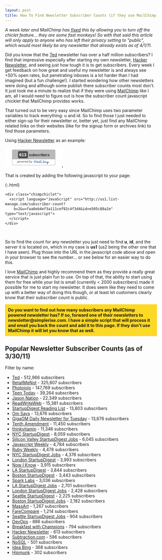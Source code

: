 ```yaml
---
layout: post
title: How To Find Newsletter Subscriber Counts (if they use MailChimp) 
---
```

<style> 
#search {
       margin: 15px 0 15px 0;
}
.filterform {
width:220px;
      font-size:12px;
display:block;
}
.filterform input {
  -moz-border-radius:5px;
  border-radius:5px;
  -webkit-border-radius:5px;
}
</style> 
<script src="http://ajax.googleapis.com/ajax/libs/jquery/1.4.2/jquery.min.js"></script> 
<script> 

(function ($) {
 // custom css expression for a case-insensitive contains()
 jQuery.expr[':'].Contains = function(a,i,m){
 return (a.textContent || a.innerText || "").toUpperCase().indexOf(m[3].toUpperCase())>=0;
 };

 function listFilter(header, list) { // header is any element, list is an unordered list
 // create and add the filter form to the header
 var form = $("<form>").attr({"class":"filterform","action":"#"}),
 input = $("<input>").attr({"class":"filterinput","type":"text"});
 $(form).append(input).appendTo(header);

 $(input)
 .change( function () {
   var filter = $(this).val();
   if(filter) {
   // this finds all links in a list that contain the input,
   // and hide the ones not containing the input while showing the ones that do
   $(list).find("a:not(:Contains(" + filter + "))").parent().slideUp();
   $(list).find("a:Contains(" + filter + ")").parent().slideDown();
   } else {
   $(list).find("li").slideDown();
   }
   return false;
   })
.keyup( function () {
    // fire the above change event after every letter
    $(this).change();
    });
 }

 //ondomready
 $(function () {
     listFilter($("#search"), $("#list"));
     });
}(jQuery));
</script> 

*A week later and MailChimp has [fixed](http://blog.mailchimp.com/new-chiclet-and-badge-designs/) this by allowing you to turn off the chiclet feature... they are some fast monkeys! So with that said this article will only apply to anyone who has left their privacy setting to "public", which would most likely be any newsletter that already exists as of 4/1/11.*

Did you know that the [Ted](http://www.ted.com) newsletter has over a half million subscribers? I find that impressive especially after starting my own newsletter, <a href="http://www.hackernewsletter.com">Hacker Newsletter</a>, and seeing just how tough it is to get subscribers. Every week I get feedback on how great and useful my newsletter is and always see +50% open rates, but penetrating inboxes is a lot harder than I had imagined (but a fun challenge!). I started wondering how other newsletters were doing and although some publish there subscriber counts most don't. It just took me a minute to realize that if they were using <a href="http://eepurl.com/EtWV">MailChimp</a> like I am, all I would need to figure out is how the subscriber count javascript chicklet that MailChimp provides works.

That turned out to be very easy since MailChimp uses two parameter variables to track everything: u and id. So to find those I just needed to either sign-up for their newsletter or, better yet, just find any MailChimp related links on their websites (like for the signup form or archives link) to find those parameters.

Using <a href="http://www.hackernewsletter.com">Hacker Newsletter</a> as an example:

![Hacker Newsletter Javascript Chicklet](/images/posts/hnl_mailchimp_chicklet.png)

That is created by adding the following javascript to your page:

{:.html}
~~~
<div class="chimpchiclet">
  <script language="JavaScript" src="http://us1.list-manage.com/subscriber-count?
    b=2&u=faa8eb4ef3a111cef92c4f3d4&id=e505c88a2e" type="text/javascript">
  </script>
</div>
~~~

<br />

So to find the count for any newsletter you just need to find **u**, **id**, and the server it is located on, which in my case is **us1** (us2 being the other one that I have seen). Plug those into the URL in the javascript code above and open in your browser to see the number... or see below for an easier way to do this.

I love <a href="http://eepurl.com/EtWV">MailChimp</a> and highly recommend them as they provide a really great service that is just plain fun to use. On top of that, the ability to start using them for free while your list is small (currently < 2000 subscribers) made it possible for me to start my newsletter. It does seem like they need to come up with a better way of doing this though, or at least let customers clearly know that their subscriber count is public.

<p style="font-weight: bold; padding: 10px; background: #FDD825">Do you want to find out how many subscribers any MailChimp powered newsletter has? If so, forward one of their newsletters to newsletter@simplerise.com. I have a simple script that will process it and email you back the count and add it to this page. If they don't use MailChimp it will let you know that as well.</p>

<h2>Popular Newsletter Subscriber Counts (as of 3/30/11)</h2>
<div id="search">
Filter by name:
</div>

<ul id="list">
<li><a href="http://us1.campaign-archive1.com/home/?u=07487d1456302a286cf9c4ccc&id=934d447288">Ted</a> - 512,966 subscribers</li>
<li><a href="http://us1.campaign-archive1.com/home/?u=906594042ce8669084b92c572&id=0f4f7807d2">RetailMeNot</a> - 325,807 subscribers</li>
<li><a href="http://us1.campaign-archive1.com/home/?u=6668d9eeefc9962d2f433dceb&id=72f59191ee">Photojojo</a> - 147,769 subscribers</li>
<li><a href="http://us2.campaign-archive1.com/home/?u=4b31e3f858a9b28673cf325a4&id=3ac92de6ac">Teen Today</a> - 39,264 subscribers</li>
<li><a href="http://us1.campaign-archive1.com/home/?u=38d0a9f3a3cc16864784086bf&id=46bc7fde62">Jason Nation</a> - 22,349 subscribers</li>
<li><a href="http://us2.campaign-archive1.com/home/?u=f5a0df2d9082c86e808468c10&id=9fbeb5d667">ReadWriteWeb</a> - 15,381 subscribers</li>
<li><a href="http://us1.campaign-archive1.com/home/?u=92be899ef5a892c60b4a6cd97&id=62dc6ea1a0">StartupDigest Reading List</a> - 13,803 subscribers</li>
<li><a href="http://us1.campaign-archive1.com/home/?u=2d5473bd832b12ecd4d0c6963&id=8a02a5a028">Om Says</a> - 13,676 subscribers</li>
<li><a href="http://us1.campaign-archive1.com/home/?u=2d5473bd832b12ecd4d0c6963&id=8a02a5a028">GigaOM Daily Newsletter for Tuesday</a> - 13,676 subscribers</li>
<li><a href="http://us1.campaign-archive1.com/home/?u=3a5a3fb1ad250e247bde9f42d&id=4ae03b8d6f">Tenth Amendment</a> - 11,450 subscribers</li>
<li><a href="http://us1.campaign-archive1.com/home/?u=6cd557f316f6c6b5deccf9bc0&id=fa1ece381d">thinkvitamin</a> - 11,346 subscribers</li>
<li><a href="http://us1.campaign-archive1.com/home/?u=92be899ef5a892c60b4a6cd97&id=f13023b675">NYC StartupDigest</a> - 8,059 subscribers</li>
<li><a href="http://us1.campaign-archive1.com/home/?u=92be899ef5a892c60b4a6cd97&id=e1343c1a66">Silicon Valley StartupDigest Jobs</a> - 6,045 subscribers</li>
<li><a href="http://us1.campaign-archive1.com/home/?u=0618f6a79d6bb9675f313ceb2&id=596bcf37c5">Javascript Weekly</a> - 4,784 subscribers</li>
<li><a href="http://us1.campaign-archive1.com/home/?u=0618f6a79d6bb9675f313ceb2&id=d9d24eba5b">Ruby Weekly</a> - 4,478 subscribers</li>
<li><a href="http://us1.campaign-archive1.com/home/?u=92be899ef5a892c60b4a6cd97&id=f0dd695756">NYC StartupDigest Jobs</a> - 4,378 subscribers</li>
<li><a href="http://us1.campaign-archive1.com/home/?u=92be899ef5a892c60b4a6cd97&id=0aa48cc2ac">London StartupDigest</a> - 3,993 subscribers</li>
<li><a href="http://us1.campaign-archive1.com/home/?u=2889002ad89d45ca21f50ba46&id=689d00e31c">Now I Know</a> - 3,915 subscribers</li>
<li><a href="http://us1.campaign-archive1.com/home/?u=92be899ef5a892c60b4a6cd97&id=544c942d83">LA StartupDigest</a> - 3,844 subscribers</li>
<li><a href="http://us1.campaign-archive1.com/home/?u=92be899ef5a892c60b4a6cd97&id=a4294c263c">Boston StartupDigest</a> - 3,443 subscribers</li>
<li><a href="http://us1.campaign-archive1.com/home/?u=f459eaf4db&id=b4f52d8716">Spark Labs</a> - 3,036 subscribers</li>
<li><a href="http://us1.campaign-archive1.com/home/?u=92be899ef5a892c60b4a6cd97&id=14abd0ef4f">LA StartupDigest Jobs</a> - 2,701 subscribers</li>
<li><a href="http://us1.campaign-archive1.com/home/?u=92be899ef5a892c60b4a6cd97&id=d6fd272142">London StartupDigest Jobs</a> - 2,428 subscribers</li>
<li><a href="http://us1.campaign-archive1.com/home/?u=92be899ef5a892c60b4a6cd97&id=2c69e1d240">Seattle StartupDigest</a> - 2,225 subscribers</li>
<li><a href="http://us1.campaign-archive1.com/home/?u=92be899ef5a892c60b4a6cd97&id=54c5b9303b">Boston StartupDigest Jobs</a> - 2,182 subscribers</li>
<li><a href="http://us2.campaign-archive1.com/home/?u=ae7d9b999f4ee1793cafe3ecf&id=c48e2e2fa4">MassArt</a> - 1,267 subscribers</li>
<li><a href="http://us1.campaign-archive1.com/home/?u=dbe3ff5e1d2dd2af18cddb197&id=0905ebf33a">FareCompare</a> - 1,214 subscribers</li>
<li><a href="http://us1.campaign-archive1.com/home/?u=92be899ef5a892c60b4a6cd97&id=7f2dca86c5">Seattle StartupDigest Jobs</a> - 904 subscribers</li>
<li><a href="http://us2.campaign-archive1.com/home/?u=b6635e37e35fa5eff0c2a947a&id=a63f24d068">DevOps</a> - 886 subscribers</li>
<li><a href="http://us1.campaign-archive1.com/home/?u=25c0f3189b58b697b3da13e3c&id=943136c5b5">Breakfast with Champions</a> - 794 subscribers</li>
<li><a href="http://us1.campaign-archive1.com/home/?u=faa8eb4ef3a111cef92c4f3d4&id=e505c88a2e">Hacker Newsletter</a> - 613 subscribers</li>
<li><a href="http://us1.campaign-archive1.com/home/?u=279b20f77e1a261164154c446&id=40b6e2cb5a">Subtraction.com</a> - 596 subscribers</li>
<li><a href="http://us2.campaign-archive1.com/home/?u=72f68dcee17c92724bc7822fb&id=2f0470315b">NoSQL</a> - 501 subscribers</li>
<li><a href="http://us1.campaign-archive1.com/home/?u=700201bdc3d3c2f8799341868&id=dbd08efebd">Idea Bing</a> - 368 subscribers</li>
<li><a href="http://us2.campaign-archive1.com/home/?u=d501d61627659be31f006dc80&id=9850ea9d48">Hipmunk</a> - 302 subscribers</li>
</ul>
